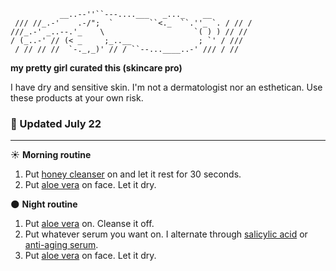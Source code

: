 ```
           __..--''``---....___   _..._    __
 /// //_.-'    .-/";  `        ``<._  ``.''_ `. / // /
///_.-' _..--.'_    \                    `( ) ) // //
/ (_..-' // (< _     ;_..__               ; `' / ///
 / // // //  `-._,_)' // / ``--...____..-' /// / //
```

**my pretty girl curated this (skincare pro)**

I have dry and sensitive skin.
I'm not a dermatologist nor an esthetican. Use these products at your own risk.

### 🌟 Updated July 22
---
☀️ **Morning routine**
1. Put [honey cleanser](https://www.amazon.com/dp/B083T7Z15S?psc=1&ref=ppx_yo2ov_dt_b_product_details) on and let it rest for 30 seconds.
2. Put [aloe vera](https://www.firstbotany.com/products/aloe-vera-gel-16-fl-oz) on face. Let it dry.

🌑 **Night routine**
1. Put [aloe vera](https://www.firstbotany.com/products/aloe-vera-gel-16-fl-oz) on. Cleanse it off.
2. Put whatever serum you want on. I alternate through [salicylic acid](https://www.amazon.com/dp/B07C9LGZ34?psc=1&ref=ppx_yo2ov_dt_b_product_details) or [anti-aging serum](https://www.amazon.com/dp/B00LE4QZIW?psc=1&ref=ppx_yo2ov_dt_b_product_details).
3. Put [aloe vera](https://www.firstbotany.com/products/aloe-vera-gel-16-fl-oz) on face. Let it dry.
